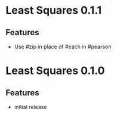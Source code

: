 Least Squares 0.1.1
===================

Features
--------
 - Use #zip in place of #each in #pearson

Least Squares 0.1.0
===================

Features
--------
 - initial release

